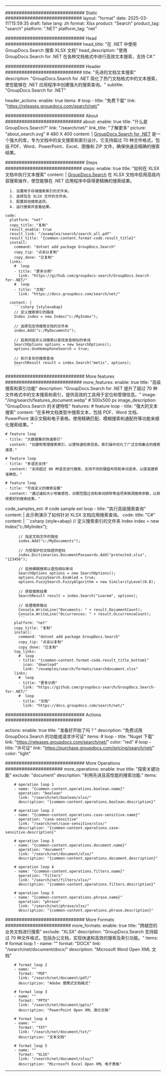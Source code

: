 
---
############################# Static ############################
layout: "format"
date:  2025-03-11T15:59:35
draft: false
lang: zh
format: Xlsx
product: "Search"
product_tag: "search"
platform: ".NET"
platform_tag: "net"

############################# Head ############################
head_title: "在 .NET 中使用 GroupDocs.Search 搜索 XLSX 文档"
head_description: "使用 GroupDocs.Search for .NET 在各种文档格式中进行高效文本搜索，支持 C#."

############################# Header ############################
title: "先进的文档文本搜索" 
description: "GroupDocs.Search for .NET 简化了热门文档格式中的文本搜索，使您能够在 .NET 应用程序中创建强大的搜索查询。"
subtitle: "GroupDocs.Search for .NET" 

header_actions:
  enable: true
  items:
    #  loop
    - title: "免费下载"
      link: "https://releases.groupdocs.com/search/net/"
      
############################# About ############################
about:
    enable: true
    title: "什么是 GroupDocs.Search?"
    link: "/search/net/"
    link_title: "了解更多"
    picture: "about_search.svg" # 480 X 400
    content: |
       [GroupDocs.Search for .NET](/search/net/) 是一个强大的库，专为文档中的全文搜索和索引设计。它支持超过 70 种文件格式，包括 PDF、Word、PowerPoint、Excel、图像和 ZIP 文件，确保快速且精确的搜索结果。

############################# Steps ############################
steps:
    enable: true
    title: "如何在 XLSX 文档中执行文本搜索"
    content: |
      [GroupDocs.Search](/search/net/) 在 XLSX 文档中启用高级内容搜索操作，使您能够在 .NET 应用程序中获得更精确的搜索结果。
      
      1. 设置用于存储搜索索引的文件夹。
      2. 选择包含 XLSX 文件的文件夹。
      3. 配置其他搜索选项。
      4. 运行搜索并查看结果。
   
    code:
      platform: "net"
      copy_title: "复制"
      result_enable: true
      result_link: "/examples/search/search_all.pdf"
      result_title: "{common-content.format-code.result_title}"
      install:
        command: "dotnet add package GroupDocs.Search"
        copy_tip: "点击以复制"
        copy_done: "已复制"
      links:
        #  loop
        - title: "更多示例"
          link: "https://github.com/groupdocs-search/GroupDocs.Search-for-.NET/"
        #  loop
        - title: "文档"
          link: "https://docs.groupdocs.com/search/net/"
          
      content: |
        ```csharp {style=abap}
        // 定义搜索索引的路径
        Index index = new Index("c:/MyIndex");

        // 选择包含待搜索文档的文件夹
        index.Add("c:/MyDocuments");

        // 启用同音异义词搜索以查找发音相似的单词
        SearchOptions options = new SearchOptions();
        options.UseHomophoneSearch = true;

        // 执行复杂的搜索查询
        SearchResult result = index.Search("metis", options);
        ```            

############################# More features ############################
more_features:
  enable: true
  title: "高级搜索和索引功能"
  description: "GroupDocs.Search for .NET 提升了超过 70 种文件格式中的文本搜索和索引，提供高效的工具用于定位和管理信息。"
  image: "/img/search/features_document.webp" # 500x500 px
  image_description: "GroupDocs.Search 的关键特性"
  features:
    # feature loop
    - title: "强大的文本搜索"
      content: "在多种文档类型中搜索文本，包括 PDF、Word 文档、PowerPoint 演示文稿和电子表格。使用精确匹配、模糊搜索和通配符等功能来细化搜索结果。"

    # feature loop
    - title: "大数据集的快速索引"
      content: "创建和管理搜索索引，以便快速检索信息。索引操作优化了广泛文档集合的搜索速度."

    # feature loop
    - title: "多语言支持"
      content: "支持超过 80 种语言进行搜索，支持不同的键盘布局和单词变体，以提高搜索准确性。"

    # feature loop
    - title: "可自定义的搜索设置"
      content: "通过诸如大小写敏感性、日期范围过滤和单词排除等选项来微调搜索参数，以获得更好的搜索结果。"
      
  code_samples_ext:
    # code sample ext loop
    - title: "执行高级搜索查询"
      content: |
        此示例演示了如何针对 XLSX 文档应用搜索查询。
      code:
        title: "C#"
        content: |
          ```csharp {style=abap}
          // 定义搜索索引的文件夹
          Index index = new Index("c:/MyIndex");
              
          // 指定文档文件的路径
          index.Add("c:/MyDocuments");

          // 为受保护的文档提供密码
          index.Dictionaries.DocumentPasswords.Add("protected.xlsx", "123456");

          // 启用模糊搜索以查找相似单词
          SearchOptions options = new SearchOptions();
          options.FuzzySearch.Enabled = true;
          options.FuzzySearch.FuzzyAlgorithm = new SimilarityLevel(0.8);

          // 获取搜索结果
          SearchResult result = index.Search("Loarem", options);
          
          // 处理搜索输出
          Console.WriteLine("Documents: " + result.DocumentCount);
          Console.WriteLine("Occurrences: " + result.OccurrenceCount);
          ```
        platform: "net"
        copy_title: "复制"
        install:
          command: "dotnet add package GroupDocs.Search"
          copy_tip: "点击以复制"
          copy_done: "已复制"
        top_links:
          #  loop
          - title: "{common-content.format-code.result_title_bottom}"
            icon: "download"
            link: "/examples/search/formats/searchdocument.xlsx"
        links:
          #  loop
          - title: "更多示例"
            link: "https://github.com/groupdocs-search/GroupDocs.Search-for-.NET/"
          #  loop
          - title: "文档"
            link: "https://docs.groupdocs.com/search/net/"
            

            


############################# Actions ############################

actions:
  enable: true
  title: "准备好开始了吗？"
  description: "免费试用 GroupDocs.Search 的功能或请求许可证"
  items:
    #  loop
    - title: "Nuget 下载"
      link: "https://releases.groupdocs.com/search/net/"
      color: "red"
        #  loop
    - title: "许可证"
      link: "https://purchase.groupdocs.com/pricing/search/net/"
      color: "light"


############################# More Operations #####################
more_operations:
    enable: true
    title: "探索关键功能"
    exclude: "document"
    description: "利用先进且高性能的搜索功能."
    items: 
          
        # operation loop 1
        - name: "{common-content.operations.boolean.name}"
          operation: "boolean"
          link: "/search/net/boolean/xlsx/"
          description: "{common-content.operations.boolean.description}"

        # operation loop 2
        - name: "{common-content.operations.case-sensitive.name}"
          operation: "case-sensitive"
          link: "/search/net/case-sensitive/xlsx/"
          description: "{common-content.operations.case-sensitive.description}"

        # operation loop 3
        - name: "{common-content.operations.document.name}"
          operation: "document"
          link: "/search/net/document/xlsx/"
          description: "{common-content.operations.document.description}"

        # operation loop 4
        - name: "{common-content.operations.filters.name}"
          operation: "filters"
          link: "/search/net/filters/xlsx/"
          description: "{common-content.operations.filters.description}"

        # operation loop 5
        - name: "{common-content.operations.phrase.name}"
          operation: "phrase"
          link: "/search/net/phrase/xlsx/"
          description: "{common-content.operations.phrase.description}"
          
        
          
############################# More Formats ########################
more_formats:
    enable: true
    title: "跨越您的业务文档进行搜索"
    exclude: "XLSX"
    description: "GroupDocs.Search 支持超过 70 种文件格式，包括办公文档，实现快速和高效的搜索及索引功能。"
    items: 
        # format loop 1
        - name: ""
          format: "DOCX"
          link: "/search/net/document/docx/"
          description: "Microsoft Word Open XML 文档"
          
        # format loop 2
        - name: ""
          format: "PDF"
          link: "/search/net/document/pdf/"
          description: "Adobe 便携式文档格式"
          
        # format loop 3
        - name: ""
          format: "PPTX"
          link: "/search/net/document/pptx/"
          description: "PowerPoint Open XML 演示文稿"

        # format loop 4
        - name: ""
          format: "TXT"
          link: "/search/net/document/txt/"
          description: "文本文档"
          
        # format loop 5
        - name: ""
          format: "XLSX"
          link: "/search/net/document/xlsx/"
          description: "Microsoft Excel Open XML 电子表格"
  

---